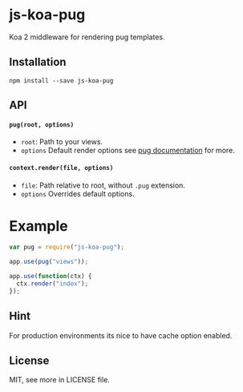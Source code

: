 # js-koa-pug

Koa 2 middleware for rendering pug templates.

## Installation

`npm install --save js-koa-pug`

## API

#### `pug(root, options)`

- `root`: Path to your views.
- `options` Default render options see [pug documentation](https://pugjs.org/api/reference.html) for more.

#### `context.render(file, options)`

- `file`: Path relative to root, without `.pug` extension.
- `options` Overrides default options.

# Example

```javascript
var pug = require("js-koa-pug");

app.use(pug("views"));

app.use(function(ctx) {
  ctx.render("index");
});
```

## Hint

For production environments its nice to have cache option enabled.

## License

MIT, see more in LICENSE file.
